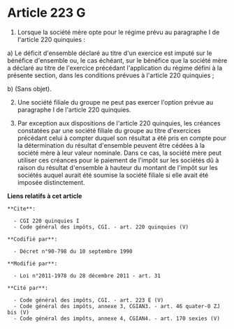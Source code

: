 # Article 223 G

1. Lorsque la société mère opte pour le régime prévu au paragraphe I de l'article 220 quinquies : 

a) Le déficit d'ensemble déclaré au titre d'un exercice est imputé sur le bénéfice d'ensemble ou, le cas échéant, sur le
bénéfice que la société mère a déclaré au titre de l'exercice précédant l'application du régime défini à la présente section,
dans les conditions prévues à l'article 220 quinquies ; 

b) (Sans objet). 

2. Une société filiale du groupe ne peut pas exercer l'option prévue au paragraphe I de l'article 220 quinquies. 

3. Par exception aux dispositions de l'article 220 quinquies, les créances constatées par une société filiale du groupe au
titre d'exercices précédant celui à compter duquel son résultat a été pris en compte pour la détermination du résultat
d'ensemble peuvent être cédées à la société mère à leur valeur nominale. Dans ce cas, la société mère peut utiliser ces
créances pour le paiement de l'impôt sur les sociétés dû à raison du résultat d'ensemble à hauteur du montant de l'impôt sur
les sociétés auquel aurait été soumise la société filiale si elle avait été imposée distinctement.

**Liens relatifs à cet article**

	**Cite**:

	  - CGI 220 quinquies I
	  - Code général des impôts, CGI. - art. 220 quinquies (V)

	**Codifié par**:

	  - Décret n°90-798 du 10 septembre 1990

	**Modifié par**:

	  - Loi n°2011-1978 du 28 décembre 2011 - art. 31

	**Cité par**:

	  - Code général des impôts, CGI. - art. 223 E (V)
	  - Code général des impôts, annexe 3, CGIAN3. - art. 46 quater-0 ZJ bis (V)
	  - Code général des impôts, annexe 4, CGIAN4. - art. 170 sexies (V)
